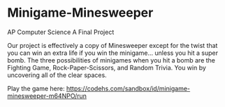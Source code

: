 # Minigame-Minesweeper

AP Computer Science A Final Project

Our project is effectively a copy of Minesweeper except for the twist that you can win an extra life if you win the minigame… unless you hit a super bomb. The three possibilities of minigames when you hit a bomb are the Fighting Game, Rock-Paper-Scissors, and Random Trivia. You win by uncovering all of the clear spaces.

Play the game here: https://codehs.com/sandbox/id/minigame-minesweeper-m64NPO/run
